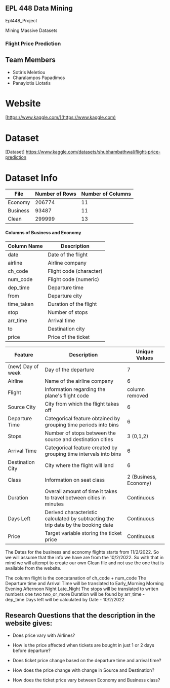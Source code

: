 ## EPL 448 Data Mining 
 Epl448_Project

Mining Massive Datasets

### Flight Price Prediction

## Team Members
- Sotiris Meletiou
- Charalampos Papadimos
- Panayiotis Liotatis

# Website
[https://www.kaggle.com/](https://www.kaggle.com)
# Dataset
[Dataset] https://www.kaggle.com/datasets/shubhambathwal/flight-price-prediction

# Dataset Info
|File    | Number of Rows|Number of Columns|
|--------|---------------|-----------------|
|Economy | 206774        | 11              |
|Business| 93487         | 11              |
|Clean   | 299999        | 13              |

#### Columns of Business and Economy
| Column Name | Description                                     |
|-------------|-------------------------------------------------|
| date        | Date of the flight                              |
| airline     | Airline company                                 |
| ch_code     | Flight code (character)                         |
| num_code    | Flight code (numeric)                           |
| dep_time    | Departure time                                  |
| from        | Departure city                                  |
| time_taken  | Duration of the flight                          |
| stop        | Number of stops                                 |
| arr_time    | Arrival time                                    |
| to          | Destination city                                |
| price       | Price of the ticket                             |

| Feature          | Description                                                                                            | Unique Values                              |
|------------------|--------------------------------------------------------------------------------------------------------|--------------------------------------------|
|(new) Day of week | Day of the departure                                                                                   | 7                                          |
| Airline          | Name of the airline company                                                                            | 6                                          |
| Flight           | Information regarding the plane's flight code                                                          | column removed                             |
| Source City      | City from which the flight takes off                                                                   | 6                                          |
| Departure Time   | Categorical feature obtained by grouping time periods into bins                                        | 6                                          |
| Stops            | Number of stops between the source and destination cities                                              | 3 (0,1,2)                                  |
| Arrival Time     | Categorical feature created by grouping time intervals into bins                                       | 6                                          |
| Destination City | City where the flight will land                                                                        | 6                                          |
| Class            | Information on seat class                                                                              | 2 (Business, Economy)                      |
| Duration         | Overall amount of time it takes to travel between cities in minutes                                    | Continuous                                 |
| Days Left        | Derived characteristic calculated by subtracting the trip date by the booking date                     | Continuous                                 |
| Price            | Target variable storing the ticket price                                                               | Continuous                                 |

The Dates for the business and economy flights starts from 11/2/2022. So we will assume that the info we have are from the 10/2/2022.
So with that in mind we will attempt to create our own Clean file and not use the one that is available from the website.

The column flight is the concatanation of  ch_code + num_code
The Departure time and Arrival Time will be translated to Early_Morning Morning Evening Afternoon Night Late_Night
The stops will be translated to writen numbers one two two_or_more
Duration will be found by arr_time - dep_time
Days left will be calculated by Date - 10/2/2022


## Research Questions that the description in the website gives:

- Does price vary with Airlines?

- How is the price affected when tickets are bought in just 1 or 2 days before departure?

- Does ticket price change based on the departure time and arrival time?

- How does the price change with change in Source and Destination?

- How does the ticket price vary between Economy and Business class?

